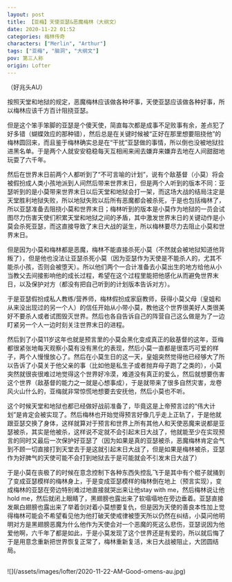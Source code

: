 ```yaml
---
layout: post
title: 【亚梅】天使亚瑟&恶魔梅林（大纲文）
date: 2020-11-22 01:52
categories: 梅林传奇
characters: ["Merlin", "Arthur"]
tags: ["亚梅", "脑洞", "大纲文"]
pov: 第三人称
origin: Lofter
---
```


（好兆头AU）

按照天堂和地狱的规定，恶魔梅林应该做各种坏事，天使亚瑟应该做各种好事，所以梅林应该千方百计阻挠亚瑟。

但是这个笨手笨脚的亚瑟是个傻天使，简直每次都是成事不足败事有余，差点犯了好多错（蝴蝶效应的那种错），然后总是在关键时候被“正好在那里想要阻挠他”的梅林圆回来，而且鉴于梅林确实总是在“干扰”亚瑟做的事情，所以倒也没被地狱拉进黑名单。于是两个人就安安稳稳每天互相闹来闹去嫌弃来嫌弃去地在人间甜甜地玩耍了六千年。

然后在世界末日前两个人都听到了“不可言喻的计划”，说有个敌基督（小莫）将会被假扮成人类小孩地派到人间然后带来世界末日，但是两个人听到的版本不同：亚瑟听到的是小莫带来世界末日以后天堂和地狱会打一架，而这场大战的结局注定是天堂胜利地狱失败，所以地狱失败以后所有恶魔都会被杀死，于是也包括梅林了，所以亚瑟准备去阻挠小莫和世界末日；梅林听到的版本是小莫作为地狱的一员会试图尽力伤害天使们积累天堂和地狱之间的矛盾，其中激发世界末日的关键动作是小莫会杀死亚瑟，而这直接导致了末日大战的诞生，所以梅林要尽力去阻止小莫和世界末日。

但是因为小莫和梅林都是恶魔，梅林不能直接杀死小莫（不然就会被地狱知道他背叛了），但是他也没法让亚瑟杀死小莫（因为亚瑟作为天使是不能杀人的，尤其不能杀小孩，否则会被堕天）。所以他们两个一合计准备去小莫出生的地方给他从小当教父去间接影响他的成长过程，希望在这个过程里能把他感化从而避免世界末日，以及保护对方（都没有把自己听到的计划版本告诉对方）。

于是亚瑟假扮成私人教练/营养师，梅林假扮成家庭教师，获得小莫父母（皇姐和从来没出现过的另一个人）的信任开始从小带小莫，教他这个世界很美好人类很美好不要杀人或者试图毁灭世界。然后也各自告诉自己的阵营自己这么做是为了一边盯紧另一个人一边时刻关注世界末日的进程。

然后到了小莫11岁这年也就是预言里的小莫会黑化变成真正的敌基督的这年，亚梅都很紧张地每天观察小莫有没有黑化的表现，然后小莫一直都是很乖巧可爱的样子，两个人慢慢放心了。然后在小莫生日的这一天，皇姐突然觉得他已经够大了所以告诉了小莫关于他父亲的事（比如他是私生子或者抛弃母子跑了之类的），小莫突然就很丧很难过地觉得这个世界好冷漠，难道没有真正的爱么，然后就想要伤害这个世界（敌基督的能力之一就是心想事成），于是就带来了很多自然灾害，龙卷风火山什么的，亚梅就非常惊慌地想要去安抚他，然后小莫也不听。

这个时候天堂和地狱也都已经做好战前准备了，毕竟这是上帝预言过的“伟大计划”是肯定会被实现了。然后梅林也开始觉得预言好像几乎走上正轨了，于是他就跟亚瑟交换了身体，这样就算对于预言和世界上所有其他人和天使恶魔来说都是亚瑟被杀，其实是他被杀，这样说不定就不会引起末日大战了，他就能至少在实现预言的同时又最后一次保护好亚瑟了（因为如果是真的亚瑟被杀，恶魔梅林肯定会气到不顾一切直接打到天堂去于是这就引起末日大战了，但是如果是梅林被杀，亚瑟作为好脾气的天使可能不会打到地狱去于是可能就会不引发末日大战了）

于是小莫在丧极了的时候在意念控制下各种东西失控乱飞于是其中有个棍子就捅到了变成亚瑟模样的梅林身上，于是变成亚瑟模样的梅林倒在地上（预言实现），变成梅林的亚瑟在旁边特别难过地直接就哭出来让他stay with me，然后梅林说让他hold me，然后就闭上眼睛了，黑翅膀也露出来了软塌塌地在旁边垂着。亚瑟直接发飙白翅膀也露出来了举着剑对着小莫想要复仇，但是因为天使的善良本性加上觉得梅林可能会不希望看见他为他打破天使戒律被堕天所以仍然在纠结，小莫问他明明对方是黑翅膀恶魔为什么他作为天使会对一个恶魔的死这么悲伤，亚瑟说因为他爱他啊，六千年了都是如此，于是小莫发现了这个世界还是有爱的，所以就后悔了于是用意念重新把世界恢复正常了，梅林重新复活，末日大战被阻止，大团圆结局。

<br>
![](/assets/images/lofter/2020-11-22-AM-Good-omens-au.jpg)
